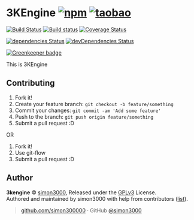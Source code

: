 # 3KEngine [![npm](https://img.shields.io/npm/v/3kengine.svg)](https://www.npmjs.com/package/3kengine) [![taobao](https://npm.taobao.org/badge/v/3kengine.svg)](https://npm.taobao.org/package/3kengine)

[![Build Status](https://img.shields.io/travis/simon300000/3KEngine/develop.svg)](https://travis-ci.org/simon300000/3KEngine) [![Build status](https://img.shields.io/appveyor/ci/simon300000/3KEngine/develop.svg)](https://ci.appveyor.com/project/simon300000/3kengine/branch/develop) [![Coverage Status](https://img.shields.io/coveralls/github/simon300000/3KEngine/develop.svg)](https://coveralls.io/github/simon300000/3KEngine?branch=develop)

[![dependencies Status](https://img.shields.io/david/simon300000/3KEngine.svg)](https://david-dm.org/simon300000/3kengine) [![devDependencies Status](https://img.shields.io/david/dev/simon300000/3KEngine.svg)](https://david-dm.org/simon300000/3kengine?type=dev)

[![Greenkeeper badge](https://badges.greenkeeper.io/simon300000/3KEngine.svg)](https://greenkeeper.io/)

This is 3KEngine

## Contributing

1.  Fork it!
3.  Create your feature branch: `git checkout -b feature/something`
4.  Commit your changes: `git commit -am 'Add some feature'`
5.  Push to the branch: `git push origin feature/something`
5.  Submit a pull request :D

OR

1. Fork it!
2. Use git-flow
3. Submit a pull request :D

## Author

**3kengine** © [simon3000](https://github.com/simon300000), Released under the [GPLv3](./LICENSE) License.<br>
Authored and maintained by simon3000 with help from contributors ([list](https://github.com/simon300000/3kengine/contributors)).

> [github.com/simon300000](https://github.com/simon300000) · GitHub [@simon3000](https://github.com/simon300000)
